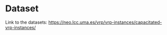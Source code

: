 # Dataset

Link to the datasets: https://neo.lcc.uma.es/vrp/vrp-instances/capacitated-vrp-instances/